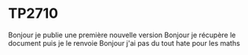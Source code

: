 # TP2710
Bonjour je publie une première nouvelle version
Bonjour je récupère le document puis je le renvoie
Bonjour j'ai pas du tout hate pour les maths
